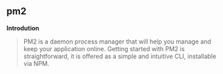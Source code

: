 
## pm2

**Introdution**

>PM2 is a daemon process manager that will help you manage and keep your application online. Getting started with PM2 is straightforward, it is offered as a simple and intuitive CLI, installable via NPM.
